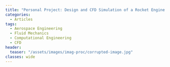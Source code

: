 ```yaml
---
title: "Personal Project: Design and CFD Simulation of a Rocket Engine Nozzle"
categories:
  - Articles
tags:
  - Aerospace Engineering
  - Fluid Mechanics
  - Computational Engineering
  - CFD
header:
  teaser: "/assets/images/imag-proc/corrupted-image.jpg"
classes: wide
---
```

